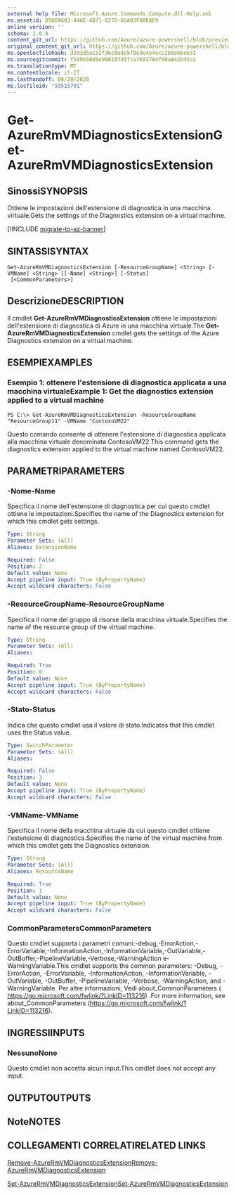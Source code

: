 ```yaml
---
external help file: Microsoft.Azure.Commands.Compute.dll-Help.xml
ms.assetid: D5BEA683-44AE-4D71-827D-02A03F0BEAE9
online version: ''
schema: 2.0.0
content_git_url: https://github.com/Azure/azure-powershell/blob/preview/src/ResourceManager/Compute/Stack/Commands.Compute/help/Get-AzureRMVMDiagnosticsExtension.md
original_content_git_url: https://github.com/Azure/azure-powershell/blob/preview/src/ResourceManager/Compute/Stack/Commands.Compute/help/Get-AzureRMVMDiagnosticsExtension.md
ms.openlocfilehash: 32d3d5a152f36c0e4e5f8e3e4e4ecc2b8eb6ee31
ms.sourcegitcommit: f599b50d5e980197d1fca769378df90a842b42a1
ms.translationtype: MT
ms.contentlocale: it-IT
ms.lasthandoff: 08/20/2020
ms.locfileid: "93515791"
---
```

# <span data-ttu-id="d589c-101">Get-AzureRmVMDiagnosticsExtension</span><span class="sxs-lookup"><span data-stu-id="d589c-101">Get-AzureRmVMDiagnosticsExtension</span></span>

## <span data-ttu-id="d589c-102">Sinossi</span><span class="sxs-lookup"><span data-stu-id="d589c-102">SYNOPSIS</span></span>
<span data-ttu-id="d589c-103">Ottiene le impostazioni dell'estensione di diagnostica in una macchina virtuale.</span><span class="sxs-lookup"><span data-stu-id="d589c-103">Gets the settings of the Diagnostics extension on a virtual machine.</span></span>

[!INCLUDE [migrate-to-az-banner](../../includes/migrate-to-az-banner.md)]

## <span data-ttu-id="d589c-104">SINTASSI</span><span class="sxs-lookup"><span data-stu-id="d589c-104">SYNTAX</span></span>

```
Get-AzureRmVMDiagnosticsExtension [-ResourceGroupName] <String> [-VMName] <String> [[-Name] <String>] [-Status]
 [<CommonParameters>]
```

## <span data-ttu-id="d589c-105">Descrizione</span><span class="sxs-lookup"><span data-stu-id="d589c-105">DESCRIPTION</span></span>
<span data-ttu-id="d589c-106">Il cmdlet **Get-AzureRmVMDiagnosticsExtension** ottiene le impostazioni dell'estensione di diagnostica di Azure in una macchina virtuale.</span><span class="sxs-lookup"><span data-stu-id="d589c-106">The **Get-AzureRmVMDiagnosticsExtension** cmdlet gets the settings of the Azure Diagnostics extension on a virtual machine.</span></span>

## <span data-ttu-id="d589c-107">ESEMPI</span><span class="sxs-lookup"><span data-stu-id="d589c-107">EXAMPLES</span></span>

### <span data-ttu-id="d589c-108">Esempio 1: ottenere l'estensione di diagnostica applicata a una macchina virtuale</span><span class="sxs-lookup"><span data-stu-id="d589c-108">Example 1: Get the diagnostics extension applied to a virtual machine</span></span>
```
PS C:\> Get-AzureRmVMDiagnosticsExtension -ResourceGroupName "ResourceGroup11" -VMName "ContosoVM22"
```

<span data-ttu-id="d589c-109">Questo comando consente di ottenere l'estensione di diagnostica applicata alla macchina virtuale denominata ContosoVM22.</span><span class="sxs-lookup"><span data-stu-id="d589c-109">This command gets the diagnostics extension applied to the virtual machine named ContosoVM22.</span></span>

## <span data-ttu-id="d589c-110">PARAMETRI</span><span class="sxs-lookup"><span data-stu-id="d589c-110">PARAMETERS</span></span>

### <span data-ttu-id="d589c-111">-Nome</span><span class="sxs-lookup"><span data-stu-id="d589c-111">-Name</span></span>
<span data-ttu-id="d589c-112">Specifica il nome dell'estensione di diagnostica per cui questo cmdlet ottiene le impostazioni.</span><span class="sxs-lookup"><span data-stu-id="d589c-112">Specifies the name of the Diagnostics extension for which this cmdlet gets settings.</span></span>

```yaml
Type: String
Parameter Sets: (All)
Aliases: ExtensionName

Required: False
Position: 2
Default value: None
Accept pipeline input: True (ByPropertyName)
Accept wildcard characters: False
```

### <span data-ttu-id="d589c-113">-ResourceGroupName</span><span class="sxs-lookup"><span data-stu-id="d589c-113">-ResourceGroupName</span></span>
<span data-ttu-id="d589c-114">Specifica il nome del gruppo di risorse della macchina virtuale.</span><span class="sxs-lookup"><span data-stu-id="d589c-114">Specifies the name of the resource group of the virtual machine.</span></span>

```yaml
Type: String
Parameter Sets: (All)
Aliases: 

Required: True
Position: 0
Default value: None
Accept pipeline input: True (ByPropertyName)
Accept wildcard characters: False
```

### <span data-ttu-id="d589c-115">-Stato</span><span class="sxs-lookup"><span data-stu-id="d589c-115">-Status</span></span>
<span data-ttu-id="d589c-116">Indica che questo cmdlet usa il valore di stato.</span><span class="sxs-lookup"><span data-stu-id="d589c-116">Indicates that this cmdlet uses the Status value.</span></span>

```yaml
Type: SwitchParameter
Parameter Sets: (All)
Aliases: 

Required: False
Position: 3
Default value: None
Accept pipeline input: True (ByPropertyName)
Accept wildcard characters: False
```

### <span data-ttu-id="d589c-117">-VMName</span><span class="sxs-lookup"><span data-stu-id="d589c-117">-VMName</span></span>
<span data-ttu-id="d589c-118">Specifica il nome della macchina virtuale da cui questo cmdlet ottiene l'estensione di diagnostica.</span><span class="sxs-lookup"><span data-stu-id="d589c-118">Specifies the name of the virtual machine from which this cmdlet gets the Diagnostics extension.</span></span>

```yaml
Type: String
Parameter Sets: (All)
Aliases: ResourceName

Required: True
Position: 1
Default value: None
Accept pipeline input: True (ByPropertyName)
Accept wildcard characters: False
```

### <span data-ttu-id="d589c-119">CommonParameters</span><span class="sxs-lookup"><span data-stu-id="d589c-119">CommonParameters</span></span>
<span data-ttu-id="d589c-120">Questo cmdlet supporta i parametri comuni:-debug,-ErrorAction,-ErrorVariable,-InformationAction,-InformationVariable,-OutVariable,-OutBuffer,-PipelineVariable,-Verbose,-WarningAction e-WarningVariable.</span><span class="sxs-lookup"><span data-stu-id="d589c-120">This cmdlet supports the common parameters: -Debug, -ErrorAction, -ErrorVariable, -InformationAction, -InformationVariable, -OutVariable, -OutBuffer, -PipelineVariable, -Verbose, -WarningAction, and -WarningVariable.</span></span> <span data-ttu-id="d589c-121">Per altre informazioni, Vedi about_CommonParameters ( https://go.microsoft.com/fwlink/?LinkID=113216) .</span><span class="sxs-lookup"><span data-stu-id="d589c-121">For more information, see about_CommonParameters (https://go.microsoft.com/fwlink/?LinkID=113216).</span></span>

## <span data-ttu-id="d589c-122">INGRESSI</span><span class="sxs-lookup"><span data-stu-id="d589c-122">INPUTS</span></span>

### <span data-ttu-id="d589c-123">Nessuno</span><span class="sxs-lookup"><span data-stu-id="d589c-123">None</span></span>
<span data-ttu-id="d589c-124">Questo cmdlet non accetta alcun input.</span><span class="sxs-lookup"><span data-stu-id="d589c-124">This cmdlet does not accept any input.</span></span>

## <span data-ttu-id="d589c-125">OUTPUT</span><span class="sxs-lookup"><span data-stu-id="d589c-125">OUTPUTS</span></span>

## <span data-ttu-id="d589c-126">Note</span><span class="sxs-lookup"><span data-stu-id="d589c-126">NOTES</span></span>

## <span data-ttu-id="d589c-127">COLLEGAMENTI CORRELATI</span><span class="sxs-lookup"><span data-stu-id="d589c-127">RELATED LINKS</span></span>

[<span data-ttu-id="d589c-128">Remove-AzureRmVMDiagnosticsExtension</span><span class="sxs-lookup"><span data-stu-id="d589c-128">Remove-AzureRmVMDiagnosticsExtension</span></span>](./Remove-AzureRmVMDiagnosticsExtension.md)

[<span data-ttu-id="d589c-129">Set-AzureRmVMDiagnosticsExtension</span><span class="sxs-lookup"><span data-stu-id="d589c-129">Set-AzureRmVMDiagnosticsExtension</span></span>](./Set-AzureRMVMDiagnosticsExtension.md)


